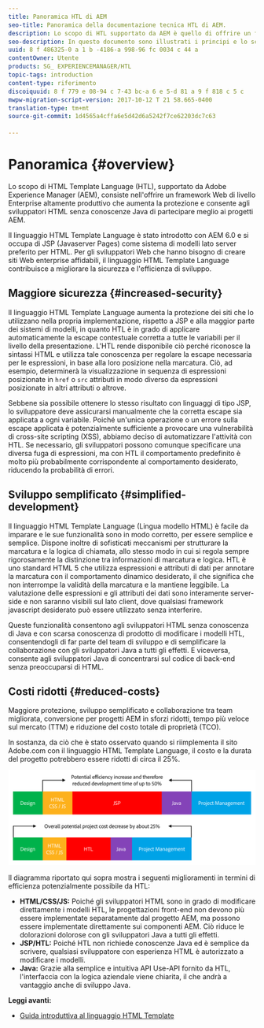 ```yaml
---
title: Panoramica HTL di AEM
seo-title: Panoramica della documentazione tecnica HTL di AEM.
description: Lo scopo di HTL supportato da AEM è quello di offrire un framework Web a livello di Enterprise altamente produttivo che aumenta la sicurezza e consente agli sviluppatori HTML senza conoscenze Java di partecipare meglio ai progetti AEM.
seo-description: In questo documento sono illustrati i principi e lo scopo del linguaggio HTML Template Language (HTL) supportato da Adobe Experience Manager. HTL è un framework Web di livello aziendale altamente produttivo che aumenta la protezione e consente agli sviluppatori HTML senza conoscenze Java di partecipare meglio ai progetti AEM.
uuid: 8 f 486325-0 a 1 b -4186-a 998-96 fc 0034 c 44 a
contentOwner: Utente
products: SG_ EXPERIENCEMANAGER/HTL
topic-tags: introduction
content-type: riferimento
discoiquuid: 8 f 779 e 08-94 c 7-43 bc-a 6 e 5-d 81 a 9 f 818 c 5 c
mwpw-migration-script-version: 2017-10-12 T 21 58.665-0400
translation-type: tm+mt
source-git-commit: 1d4565a4cffa6e5d42d6a5242f7ce62203dc7c63

---
```



# Panoramica {#overview}

Lo scopo di HTML Template Language (HTL), supportato da Adobe Experience Manager (AEM), consiste nell'offrire un framework Web di livello Enterprise altamente produttivo che aumenta la protezione e consente agli sviluppatori HTML senza conoscenze Java di partecipare meglio ai progetti AEM.

Il linguaggio HTML Template Language è stato introdotto con AEM 6.0 e si occupa di JSP (Javaserver Pages) come sistema di modelli lato server preferito per HTML. Per gli sviluppatori Web che hanno bisogno di creare siti Web enterprise affidabili, il linguaggio HTML Template Language contribuisce a migliorare la sicurezza e l'efficienza di sviluppo.

## Maggiore sicurezza {#increased-security}

Il linguaggio HTML Template Language aumenta la protezione dei siti che lo utilizzano nella propria implementazione, rispetto a JSP e alla maggior parte dei sistemi di modelli, in quanto HTL è in grado di applicare automaticamente la escape contestuale corretta a tutte le variabili per il livello della presentazione. L'HTL rende disponibile ciò perché riconosce la sintassi HTML e utilizza tale conoscenza per regolare la escape necessaria per le espressioni, in base alla loro posizione nella marcatura. Ciò, ad esempio, determinerà la visualizzazione in sequenza di espressioni posizionate in `href` o `src` attributi in modo diverso da espressioni posizionate in altri attributi o altrove.

Sebbene sia possibile ottenere lo stesso risultato con linguaggi di tipo JSP, lo sviluppatore deve assicurarsi manualmente che la corretta escape sia applicata a ogni variabile. Poiché un'unica operazione o un errore sulla escape applicata è potenzialmente sufficiente a provocare una vulnerabilità di cross-site scripting (XSS), abbiamo deciso di automatizzare l'attività con HTL. Se necessario, gli sviluppatori possono comunque specificare una diversa fuga di espressioni, ma con HTL il comportamento predefinito è molto più probabilmente corrispondente al comportamento desiderato, riducendo la probabilità di errori.

## Sviluppo semplificato {#simplified-development}

Il linguaggio HTML Template Language (Lingua modello HTML) è facile da imparare e le sue funzionalità sono in modo corretto, per essere semplice e semplice. Dispone inoltre di sofisticati meccanismi per strutturare la marcatura e la logica di chiamata, allo stesso modo in cui si regola sempre rigorosamente la distinzione tra informazioni di marcatura e logica. HTL è uno standard HTML 5 che utilizza espressioni e attributi di dati per annotare la marcatura con il comportamento dinamico desiderato, il che significa che non interrompe la validità della marcatura e la mantiene leggibile. La valutazione delle espressioni e gli attributi dei dati sono interamente server-side e non saranno visibili sul lato client, dove qualsiasi framework javascript desiderato può essere utilizzato senza interferire.

Queste funzionalità consentono agli sviluppatori HTML senza conoscenza di Java e con scarsa conoscenza di prodotto di modificare i modelli HTL, consentendogli di far parte del team di sviluppo e di semplificare la collaborazione con gli sviluppatori Java a tutti gli effetti. E viceversa, consente agli sviluppatori Java di concentrarsi sul codice di back-end senza preoccuparsi di HTML.

## Costi ridotti {#reduced-costs}

Maggiore protezione, sviluppo semplificato e collaborazione tra team migliorata, conversione per progetti AEM in sforzi ridotti, tempo più veloce sul mercato (TTM) e riduzione del costo totale di proprietà (TCO).

In sostanza, da ciò che è stato osservato quando si riimplementa il sito Adobe.com con il linguaggio HTML Template Language, il costo e la durata del progetto potrebbero essere ridotti di circa il 25%.

![](assets/chlimage_1.png)

Il diagramma riportato qui sopra mostra i seguenti miglioramenti in termini di efficienza potenzialmente possibile da HTL:

* **HTML/CSS/JS:** Poiché gli sviluppatori HTML sono in grado di modificare direttamente i modelli HTL, le progettazioni front-end non devono più essere implementate separatamente dal progetto AEM, ma possono essere implementate direttamente sui componenti AEM. Ciò riduce le dolorazioni dolorose con gli sviluppatori Java a tutti gli effetti.
* **JSP/HTL:** Poiché HTL non richiede conoscenze Java ed è semplice da scrivere, qualsiasi sviluppatore con esperienza HTML è autorizzato a modificare i modelli.
* **Java:** Grazie alla semplice e intuitiva API Use-API fornito da HTL, l'interfaccia con la logica aziendale viene chiarita, il che andrà a vantaggio anche di sviluppo Java.

**Leggi avanti:**

* [Guida introduttiva al linguaggio HTML Template](getting-started.md)

